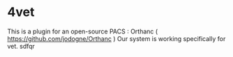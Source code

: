 # 4vet
This is a plugin for an open-source PACS : Orthanc ( https://github.com/jodogne/Orthanc )
Our system is working specifically for vet. 
sdfqr
